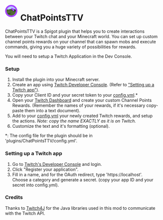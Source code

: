 <img src="icon.png" style="width: 40px; float: left; padding-right: 10px; vertical-align: baseline;"/> <h1>ChatPointsTTV</h1>

ChatPointsTTV is a Spigot plugin that helps you to create interactions between your Twitch chat and your Minecraft world. You can set up custom channel points rewards on your channel that can spawn mobs and execute commands, giving you a huge variety of possibilities for rewards.

You will need to setup a Twitch Application in the Dev Console.

### **Setup**
1. Install the plugin into your Minecraft server.
2. Create an app using [Twitch Developer Console](https://dev.twitch.tv/console). (Refer to ["Setting up a Twitch app"](#setting-up-a-twitch-app)).
3. Copy your Client ID and your secret token to your [config.yml](/src/main/resources/config.yml).*
4. Open your [Twitch Dashboard](https://dashboard.twitch.tv) and create your custom Channel Points Rewards. (Remember the names of your rewards, if it's necessary copy-paste them into a text document).
5. Add to your [config.yml](/src/main/resources/config.yml) your newly created Twitch rewards, and setup the actions. *Note: copy the name EXACTLY as it is on Twitch.*
6. Customize the text and it's formatting (optional).

*: The config file for the plugin should be in 'plugins/ChatPointsTTV/config.yml'.

### **Setting up a Twitch app**
1. Go to [Twitch's Developer Console](https://dev.twitch.tv/console) and login.
2. Click "Register your application".
3. Fill in a name, and for the OAuth redirect, type 'https://localhost'. Choose a category and generate a secret. (copy your app ID and your secret into config.yml).

### **Credits**
Thanks to [Twitch4J](https://twitch4j.github.io/) for the Java libraries used in this mod to communicate with the Twitch API.